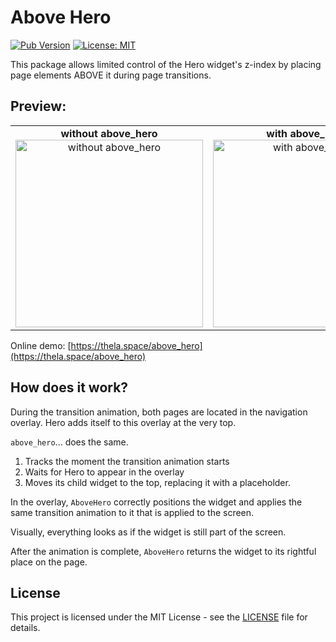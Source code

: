 # Above Hero

[![Pub Version](https://img.shields.io/pub/v/above_hero?label=pub.dev)](https://pub.dev/packages/above_hero)
[![License: MIT](https://img.shields.io/badge/License-MIT-yellow.svg)](LICENSE)

This package allows limited control of the Hero widget's z-index by placing page elements ABOVE it during page transitions.

## Preview:

<table>
  <tr>
    <td align="center">
      <b>without above_hero</b><br>
      <img src="URL_TO_YOUR_GIF_WITHOUT_PACKAGE" alt="without above_hero" width="300" />
    </td>
    <td align="center">
      <b>with above_hero</b><br>
      <img src="URL_TO_YOUR_GIF_WITH_PACKAGE" alt="with above_hero" width="300" />
    </td>
  </tr>
</table>

Online demo: [https://thela.space/above_hero](https://thela.space/above_hero)

## How does it work?

During the transition animation, both pages are located in the navigation overlay. Hero adds itself to this overlay at the very top.

`above_hero`... does the same.

1. Tracks the moment the transition animation starts
2. Waits for Hero to appear in the overlay
3. Moves its child widget to the top, replacing it with a placeholder.

In the overlay, `AboveHero` correctly positions the widget and applies the same transition animation to it that is applied to the screen.

Visually, everything looks as if the widget is still part of the screen.

After the animation is complete, `AboveHero` returns the widget to its rightful place on the page.

## License

This project is licensed under the MIT License - see the [LICENSE](LICENSE) file for details.
